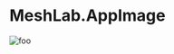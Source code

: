 # MeshLab.AppImage

![foo](https://github.com/nx-appbuild-hub/MeshLab.AppImage//actions/workflows/makefile.yml/badge.svg)
